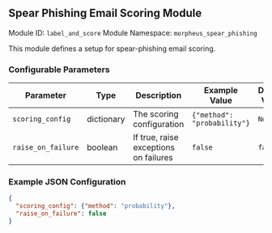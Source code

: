 <!--
SPDX-FileCopyrightText: Copyright (c) 2022-2024, NVIDIA CORPORATION & AFFILIATES. All rights reserved.
SPDX-License-Identifier: Apache-2.0

Licensed under the Apache License, Version 2.0 (the "License");
you may not use this file except in compliance with the License.
You may obtain a copy of the License at

http://www.apache.org/licenses/LICENSE-2.0

Unless required by applicable law or agreed to in writing, software
distributed under the License is distributed on an "AS IS" BASIS,
WITHOUT WARRANTIES OR CONDITIONS OF ANY KIND, either express or implied.
See the License for the specific language governing permissions and
limitations under the License.
-->

## Spear Phishing Email Scoring Module

Module ID: `label_and_score`
Module Namespace: `morpheus_spear_phishing`

This module defines a setup for spear-phishing email scoring.

### Configurable Parameters

| Parameter          | Type | Description                           | Example Value             | Default Value |
|--------------------|------|---------------------------------------|---------------------------|---------------|
| `scoring_config`   | dictionary | The scoring configuration             | `{"method": "probability"}` | `None`        |
| `raise_on_failure` | boolean | If true, raise exceptions on failures | `false`                     | `false`       |

### Example JSON Configuration

```json
{
  "scoring_config": {"method": "probability"},
  "raise_on_failure": false
}
